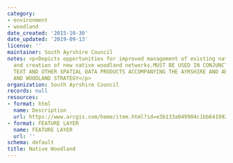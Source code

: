 ```yaml
---
category:
- environment
- woodland
date_created: '2015-10-30'
date_updated: '2019-09-13'
license: ''
maintainer: South Ayrshire Council
notes: <p>Depicts opportunities for improved management of existing native woodlands,
  and creation of new native woodland networks.MUST BE USED IN CONJUNCTION WITH THE
  TEXT AND OTHER SPATIAL DATA PRODUCTS ACCOMPANYING THE AYRSHIRE AND ARRAN FORESTRY
  AND WOODLAND STRATEGY</p>
organization: South Ayrshire Council
records: null
resources:
- format: html
  name: Description
  url: https://www.arcgis.com/home/item.html?id=e3b133a049904c1bb64199218198d939
- format: FEATURE LAYER
  name: FEATURE LAYER
  url: ''
schema: default
title: Native Woodland
---
```

